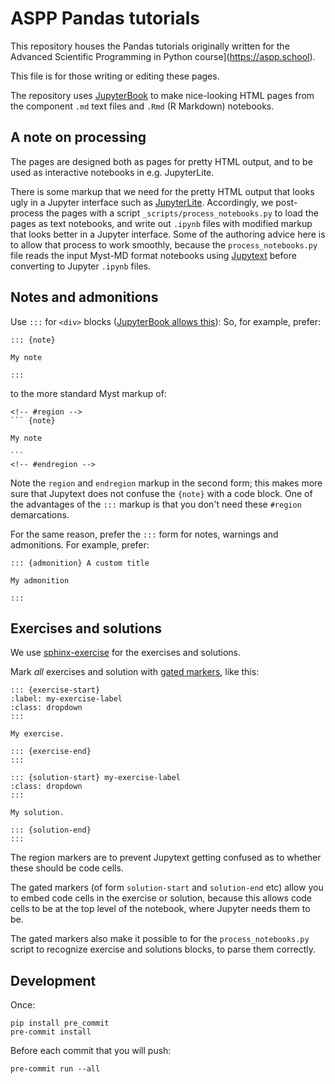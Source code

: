 # ASPP Pandas tutorials

This repository houses the Pandas tutorials originally written for the
Advanced Scientific Programming in Python course](https://aspp.school).

This file is for those writing or editing these pages.

The repository uses [JupyterBook](https://jupyterbook.org) to make
nice-looking HTML pages from the component `.md` text files and `.Rmd` (R
Markdown) notebooks.

## A note on processing

The pages are designed both as pages for pretty HTML output, and to be used as interactive notebooks in e.g. JupyterLite.

There is some markup that we need for the pretty HTML output that looks ugly
in a Jupyter interface such as
[JupyterLite](https://jupyterlite.readthedocs.io).  Accordingly, we
post-process the pages with a script `_scripts/process_notebooks.py` to load
the pages as text notebooks, and write out `.ipynb` files with modified markup
that looks better in a Jupyter interface.  Some of the authoring advice here
is to allow that process to work smoothly, because the `process_notebooks.py`
file reads the input Myst-MD format notebooks using
[Jupytext](https://jupytext.readthedocs.io) before converting to Jupyter
`.ipynb` files.

## Notes and admonitions

Use `:::` for
`<div>` blocks ([JupyterBook allows
this](https://jupyterbook.org/en/stable/content/content-blocks.html#markdown-friendly-directives-with)):
So, for example, prefer:

~~~
::: {note}

My note

:::
~~~

to the more standard Myst markup of:

~~~
<!-- #region -->
``` {note}

My note

```
<!-- #endregion -->
~~~

Note the `region` and `endregion` markup in the second form; this makes more
sure that Jupytext does not confuse the `{note}` with a code block.  One of
the advantages of the `:::` markup is that you don't need these `#region`
demarcations.

For the same reason, prefer the `:::` form for notes, warnings and admonitions.  For example, prefer:

~~~
::: {admonition} A custom title

My admonition

:::
~~~


## Exercises and solutions

We use [sphinx-exercise](https://ebp-sphinx-exercise.readthedocs.io) for the exercises and solutions.

Mark *all* exercises and solution with [gated
markers](https://ebp-sphinx-exercise.readthedocs.io/en/latest/syntax.html#alternative-gated-syntax),
like this:

~~~
::: {exercise-start}
:label: my-exercise-label
:class: dropdown
:::

My exercise.

::: {exercise-end}
:::

::: {solution-start} my-exercise-label
:class: dropdown
:::

My solution.

::: {solution-end}
:::
~~~

The region markers are to prevent Jupytext getting confused as to whether these should be code cells.

The gated markers (of form `solution-start` and `solution-end` etc) allow you
to embed code cells in the exercise or solution, because this allows code
cells to be at the top level of the notebook, where Jupyter needs them to be.

The gated markers also make it possible to for the `process_notebooks.py`
script to recognize exercise and solutions blocks, to parse them correctly.

## Development

Once:

```
pip install pre_commit
pre-commit install
```

Before each commit that you will push:

```
pre-commit run --all
```

